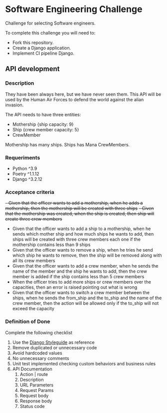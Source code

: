 # Software Engineering Challenge
Challenge for selecting Software engineers.

To complete this challenge you will need to:
- Fork this repository.
- Create a Django application.
- Implement CI pipeline Django.

## API development
### Description
They have been always here, but we have never seen them. This API will be used by the Human Air Forces to defend the world against the alian invasion.

The API needs to have three entities:
- Mothership {ship capacity: 9}
- Ship {crew member capacity: 5}
- CrewMember

Mothership has many ships.
Ships has Mana CrewMembers.
### Requeriments
- Python ^3.9
- Poetry ^1.1.12
- Django ^3.2.12
### Acceptance criteria
~~- Given that the officer wants to add a mothership, when he adds a mothership, then the mothership will be created with three ships~~
~~- Given that the mothership was created, when the ship is created, then ship will create three crew members~~
- Given that the officer wants to add a ship to a mothership, when he sends which mother ship and how much ships he wants to add, then ships will be created with three crew members each one if the mothership contains less than 9 ships
- Given that the officer wants to remove a ship, when he tries he send which ship he wants to remove, then the ship will be removed along with all its crew members
- Given that the officer wants to add a crew member, when he sends the name of the member and the ship he wants to add, then the crew member is added if the ship contains less than 5 crew members
- When the officer tries to add more ships or crew members over the capacities, then an error is raised pointing out what is wrong
- Given that the officer wants to switch a crew member between the ships, when he sends the from_ship and the to_ship and the name of the crew member, then the action will be allowed only if the to_ship will not exceed the capacity
### Definition of Done
Complete the following checklist
1. Use the [Django Styleguide](https://github.com/HackSoftware/Django-Styleguide) as reference
2. Remove duplicated or unnecessary code
3. Avoid hardcoded values
4. No unnecessary comments
5. Unit test implemented checking custom behaviors and business rules
6. API Documentation
    1. Action | route
    2. Description
    3. URL Parameters
    4. Request Params
    5. Request body
    6. Response body
    7. Status code
